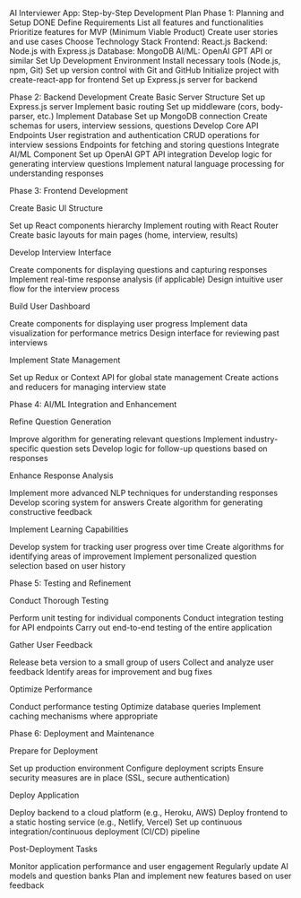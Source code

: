 AI Interviewer App: Step-by-Step Development Plan
Phase 1: Planning and Setup                                 DONE
    Define Requirements
           List all features and functionalities
           Prioritize features for MVP (Minimum Viable Product)
           Create user stories and use cases
    Choose Technology Stack
           Frontend: React.js
           Backend: Node.js with Express.js
           Database: MongoDB
           AI/ML: OpenAI GPT API or similar
    Set Up Development Environment
           Install necessary tools (Node.js, npm, Git)
           Set up version control with Git and GitHub
           Initialize project with create-react-app for frontend
           Set up Express.js server for backend

Phase 2: Backend Development
    Create Basic Server Structure
           Set up Express.js server
           Implement basic routing
           Set up middleware (cors, body-parser, etc.)
    Implement Database
           Set up MongoDB connection
           Create schemas for users, interview sessions, questions
    Develop Core API Endpoints
           User registration and authentication
           CRUD operations for interview sessions
           Endpoints for fetching and storing questions
    Integrate AI/ML Component
           Set up OpenAI GPT API integration
           Develop logic for generating interview questions
           Implement natural language processing for understanding responses

Phase 3: Frontend Development

Create Basic UI Structure

Set up React components hierarchy
Implement routing with React Router
Create basic layouts for main pages (home, interview, results)


Develop Interview Interface

Create components for displaying questions and capturing responses
Implement real-time response analysis (if applicable)
Design intuitive user flow for the interview process


Build User Dashboard

Create components for displaying user progress
Implement data visualization for performance metrics
Design interface for reviewing past interviews


Implement State Management

Set up Redux or Context API for global state management
Create actions and reducers for managing interview state



Phase 4: AI/ML Integration and Enhancement

Refine Question Generation

Improve algorithm for generating relevant questions
Implement industry-specific question sets
Develop logic for follow-up questions based on responses


Enhance Response Analysis

Implement more advanced NLP techniques for understanding responses
Develop scoring system for answers
Create algorithm for generating constructive feedback


Implement Learning Capabilities

Develop system for tracking user progress over time
Create algorithms for identifying areas of improvement
Implement personalized question selection based on user history



Phase 5: Testing and Refinement

Conduct Thorough Testing

Perform unit testing for individual components
Conduct integration testing for API endpoints
Carry out end-to-end testing of the entire application


Gather User Feedback

Release beta version to a small group of users
Collect and analyze user feedback
Identify areas for improvement and bug fixes


Optimize Performance

Conduct performance testing
Optimize database queries
Implement caching mechanisms where appropriate



Phase 6: Deployment and Maintenance

Prepare for Deployment

Set up production environment
Configure deployment scripts
Ensure security measures are in place (SSL, secure authentication)


Deploy Application

Deploy backend to a cloud platform (e.g., Heroku, AWS)
Deploy frontend to a static hosting service (e.g., Netlify, Vercel)
Set up continuous integration/continuous deployment (CI/CD) pipeline


Post-Deployment Tasks

Monitor application performance and user engagement
Regularly update AI models and question banks
Plan and implement new features based on user feedback
